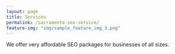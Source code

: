 ```yaml
---
layout: page
title: Services
permalink: /sacramento-seo-service/
feature-img: "img/sample_feature_img_3.png"
---
```


We offer very affordable SEO packages for businesses of all sizes. 

